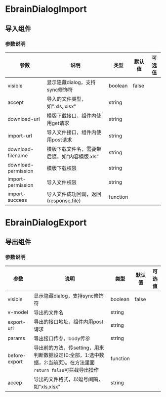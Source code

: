 # EbrainDialogImport
## 导入组件
### 参数说明
|参数|说明|类型|默认值|可选值|
|----|----|----|----|----|
|visible|显示隐藏dialog，支持sync修饰符|boolean|false||
|accept|导入的文件类型，如".xls,.xlsx"|string|||
|download-url|模版下载接口，组件内使用get请求|string|||
|import-url|导入文件接口，组件内使用post请求|string|||
|download-filename|模版下载文件名，需要带后缀，如"内容模版.xls"|string|||
|download-permission|模版下载权限|string|||
|import-permission|导入文件权限|string|||
|import-success|导入文件成功回调，返回(response,file)|function|||


# EbrainDialogExport
## 导出组件
### 参数说明

|参数|说明|类型|默认值|可选值|
|----|----|----|----|----|
|visible|显示隐藏dialog，支持sync修饰符|boolean|false||
|v-model|导出的文件名|string|||
|export-url|导出的接口地址，组件内用post请求|string|||
|params|导出接口传参，body传参|string|||
|before-export|导出前的方法，传setting，用来判断数据设定(0:全部，1:选中数据，2:当前页)。在方法里面 `return false`可拦截导出操作|function|||
|accep|导出的文件格式，以逗号间隔，如"xls,xlsx"|string|||
